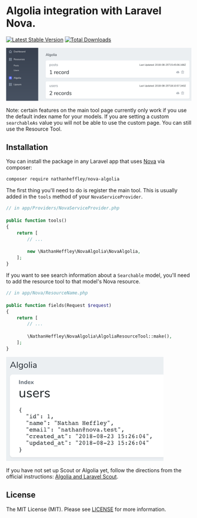 # Algolia integration with Laravel Nova.

[![Latest Stable Version](https://poser.pugx.org/nathanheffley/nova-algolia/v/stable?format=flat)](https://packagist.org/packages/nathanheffley/nova-algolia)
[![Total Downloads](https://poser.pugx.org/nathanheffley/nova-algolia/downloads?format=flat)](https://packagist.org/packages/nathanheffley/nova-algolia)

<img alt="image" src="https://raw.githubusercontent.com/NathanHeffley/nova-algolia/master/algolia-page.png">

Note: certain features on the main tool page currently only work if you use the default index name for your models. If you are setting a custom `searchableAs` value you will not be able to use the custom page. You can still use the Resource Tool.

## Installation

You can install the package in any Laravel app that uses [Nova](https://nova.laravel.com) via composer:

```bash
composer require nathanheffley/nova-algolia
```

The first thing you'll need to do is register the main tool. This is usually added in the `tools` method of your `NovaServiceProvider`.

```php
// in app/Providers/NovaServiceProvider.php

public function tools()
{
    return [
        // ...

        new \NathanHeffley\NovaAlgolia\NovaAlgolia,
    ];
}
```

If you want to see search information about a `Searchable` model, you'll need to add the resource tool to that model's Nova resource.

```php
// in app/Nova/ResourceName.php

public function fields(Request $request)
{
    return [
        // ...

        \NathanHeffley\NovaAlgolia\AlgoliaResourceTool::make(),
    ];
}
```

<img alt="image" src="https://raw.githubusercontent.com/NathanHeffley/nova-algolia/master/resource-tool.png">

If you have not set up Scout or Algolia yet, follow the directions from the official instructions: [Algolia and Laravel Scout](https://www.algolia.com/doc/api-client/laravel/algolia-and-scout/).

## License

The MIT License (MIT). Please see [LICENSE](LICENSE) for more information.
